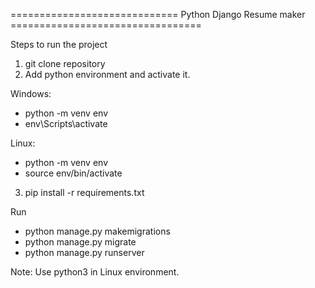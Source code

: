 ============================= Python Django Resume maker =================================



Steps to run the project

1. git clone repository
2. Add python environment and activate it.

Windows:
- python -m venv env
- env\Scripts\activate

Linux:
- python -m venv env
- source env/bin/activate

3. pip install -r requirements.txt

Run
- python manage.py makemigrations
- python manage.py migrate
- python manage.py runserver 

Note: Use python3 in Linux environment.